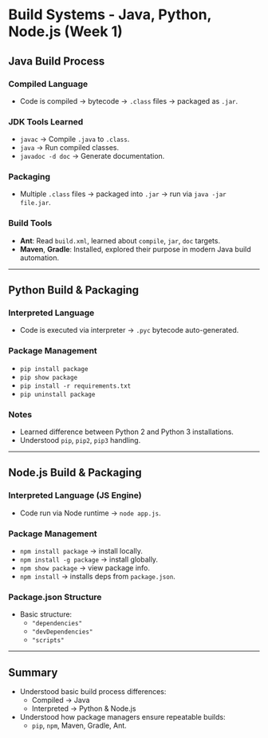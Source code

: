 # Build Systems - Java, Python, Node.js (Week 1)

## Java Build Process

### Compiled Language
- Code is compiled → bytecode → `.class` files → packaged as `.jar`.

### JDK Tools Learned
- `javac` → Compile `.java` to `.class`.
- `java` → Run compiled classes.
- `javadoc -d doc` → Generate documentation.

### Packaging
- Multiple `.class` files → packaged into `.jar` → run via `java -jar file.jar`.

### Build Tools
- **Ant**: Read `build.xml`, learned about `compile`, `jar`, `doc` targets.
- **Maven**, **Gradle**: Installed, explored their purpose in modern Java build automation.

---

## Python Build & Packaging

### Interpreted Language
- Code is executed via interpreter → `.pyc` bytecode auto-generated.

### Package Management
- `pip install package`
- `pip show package`
- `pip install -r requirements.txt`
- `pip uninstall package`

### Notes
- Learned difference between Python 2 and Python 3 installations.
- Understood `pip`, `pip2`, `pip3` handling.

---

## Node.js Build & Packaging

### Interpreted Language (JS Engine)
- Code run via Node runtime → `node app.js`.

### Package Management
- `npm install package` → install locally.
- `npm install -g package` → install globally.
- `npm show package` → view package info.
- `npm install` → installs deps from `package.json`.

### Package.json Structure
- Basic structure:
  - `"dependencies"`
  - `"devDependencies"`
  - `"scripts"`

---

## Summary

- Understood basic build process differences:
  - Compiled → Java
  - Interpreted → Python & Node.js
- Understood how package managers ensure repeatable builds:
  - `pip`, `npm`, Maven, Gradle, Ant.

